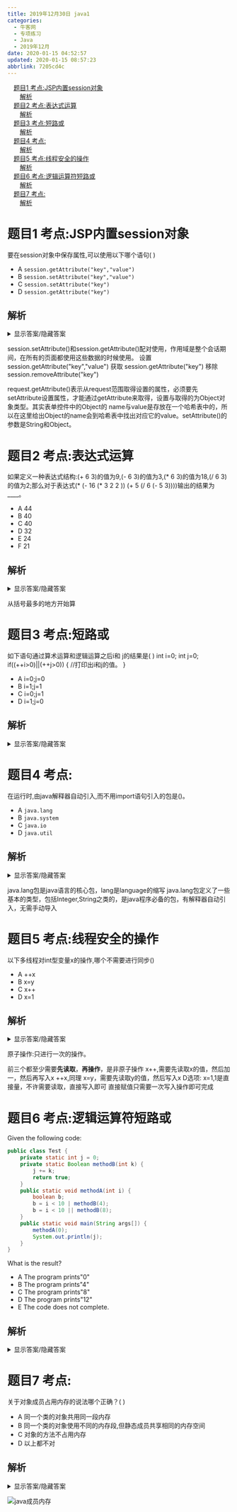 ```yaml
---
title: 2019年12月30日 java1
categories: 
  - 牛客网
  - 专项练习
  - Java
  - 2019年12月
date: 2020-01-15 04:52:57
updated: 2020-01-15 08:57:23
abbrlink: 7205cd4c
---
```

<div id='my_toc'><a href="/exam/7205cd4c/#题目1-考点-JSP内置session对象" class="header_1">题目1 考点:JSP内置session对象</a>&nbsp;<br><a href="/exam/7205cd4c/#解析" class="header_2">解析</a>&nbsp;<br><a href="/exam/7205cd4c/#题目2-考点-表达式运算" class="header_1">题目2 考点:表达式运算</a>&nbsp;<br><a href="/exam/7205cd4c/#解析" class="header_2">解析</a>&nbsp;<br><a href="/exam/7205cd4c/#题目3-考点-短路或" class="header_1">题目3 考点:短路或</a>&nbsp;<br><a href="/exam/7205cd4c/#解析" class="header_2">解析</a>&nbsp;<br><a href="/exam/7205cd4c/#题目4-考点" class="header_1">题目4 考点:</a>&nbsp;<br><a href="/exam/7205cd4c/#解析" class="header_2">解析</a>&nbsp;<br><a href="/exam/7205cd4c/#题目5-考点-线程安全的操作" class="header_1">题目5 考点:线程安全的操作</a>&nbsp;<br><a href="/exam/7205cd4c/#解析" class="header_2">解析</a>&nbsp;<br><a href="/exam/7205cd4c/#题目6-考点-逻辑运算符短路或" class="header_1">题目6 考点:逻辑运算符短路或</a>&nbsp;<br><a href="/exam/7205cd4c/#解析" class="header_2">解析</a>&nbsp;<br><a href="/exam/7205cd4c/#题目7-考点" class="header_1">题目7 考点:</a>&nbsp;<br><a href="/exam/7205cd4c/#解析" class="header_2">解析</a>&nbsp;<br></div>
<style>.header_1{margin-left: 1em;}.header_2{margin-left: 2em;}.header_3{margin-left: 3em;}.header_4{margin-left: 4em;}.header_5{margin-left: 5em;}.header_6{margin-left: 6em;}</style>
<!--more-->
<script>if (navigator.platform.search('arm')==-1){document.getElementById('my_toc').style.display = 'none';}var e,p = document.getElementsByTagName('p');while (p.length>0) {e = p[0];e.parentElement.removeChild(e);}</script>

<!--end-->

# 题目1 考点:JSP内置session对象
要在session对象中保存属性,可以使用以下哪个语句(      )
- A `session.getAttribute("key","value")`
- B `session.setAttribute("key","value")`
- C `session.setAttribute("key")`
- D `session.getAttribute("key")`

## 解析
<details><summary>显示答案/隐藏答案</summary>正确答案: B</details>

session.setAttribute()和session.getAttribute()配对使用，作用域是整个会话期间，在所有的页面都使用这些数据的时候使用。
设置
session.getAttribute("key","value")
获取
session.getAttribute("key")
移除
session.removeAttribute("key")

request.getAttribute()表示从request范围取得设置的属性，必须要先setAttribute设置属性，才能通过getAttribute来取得，设置与取得的为Object对象类型。其实表单控件中的Object的 name与value是存放在一个哈希表中的，所以在这里给出Object的name会到哈希表中找出对应它的value。setAttribute()的参数是String和Object。

# 题目2 考点:表达式运算
如果定义一种表达式结构:(+ 6 3)的值为9,(- 6 3)的值为3,(* 6 3)的值为18,(/ 6 3)的值为2;那么对于表达式(* (- 16 (* 3 2 2 )) (+ 5 (/ 6 (- 5 3))))输出的结果为____。
- A 44
- B 40
- C 40
- D 32
- E 24
- F 21

## 解析
<details><summary>显示答案/隐藏答案</summary>正确答案: D</details>

从括号最多的地方开始算

# 题目3 考点:短路或
如下语句通过算术运算和逻辑运算之后i和 j的结果是( ) 
int i=0;
int j=0;
if((++i>0)||(++j>0))
{
//打印出i和j的值。
}
- A i=0;j=0
- B i=1;j=1
- C i=0;j=1
- D i=1;j=0

## 解析
<details><summary>显示答案/隐藏答案</summary>正确答案: D</details>


# 题目4 考点:
在运行时,由java解释器自动引入,而不用import语句引入的包是()。
- A `java.lang`
- B `java.system`
- C `java.io`
- D `java.util`

## 解析
<details><summary>显示答案/隐藏答案</summary>正确答案: A</details>

java.lang包是java语言的核心包，lang是language的缩写
java.lang包定义了一些基本的类型，包括Integer,String之类的，是java程序必备的包，有解释器自动引入，无需手动导入


# 题目5 考点:线程安全的操作
以下多线程对int型变量x的操作,哪个不需要进行同步()
- A ++x
- B x=y
- C x++
- D x=1

## 解析
<details><summary>显示答案/隐藏答案</summary>正确答案: D</details>

原子操作:只进行一次的操作。

前三个都至少需要**先读取**，**再操作**，是非原子操作
x++,需要先读取x的值，然后加一，然后再写入x
++x,同理
x=y，需要先读取y的值，然后写入x
D选项:
x=1,1是直接量，不许需要读取，直接写入即可
直接赋值只需要一次写入操作即可完成


# 题目6 考点:逻辑运算符短路或
Given the following code:
```java
public class Test {
    private static int j = 0;
    private static Boolean methodB(int k) {
        j += k;
        return true;
    }
    public static void methodA(int i) {
        boolean b;
        b = i < 10 | methodB(4);
        b = i < 10 || methodB(8);
    }
    public static void main(String args[]) {
        methodA(0);
        System.out.println(j);
    }
}
```
What is the result?
- A The program prints"0"
- B The program prints"4"
- C The program prints"8"
- D The program prints"12"
- E The code does not complete.

## 解析
<details><summary>显示答案/隐藏答案</summary>正确答案: B</details>


# 题目7 考点:
关于对象成员占用内存的说法哪个正确？( )
- A 同一个类的对象共用同一段内存
- B 同一个类的对象使用不同的内存段,但静态成员共享相同的内存空间
- C 对象的方法不占用内存
- D 以上都不对

## 解析
<details><summary>显示答案/隐藏答案</summary>正确答案: B</details>

![java成员内存](https://uploadfiles.nowcoder.com/images/20170928/6947119_1506597426551_C616C50E6EC7C120A5C060F65822D6FA)
